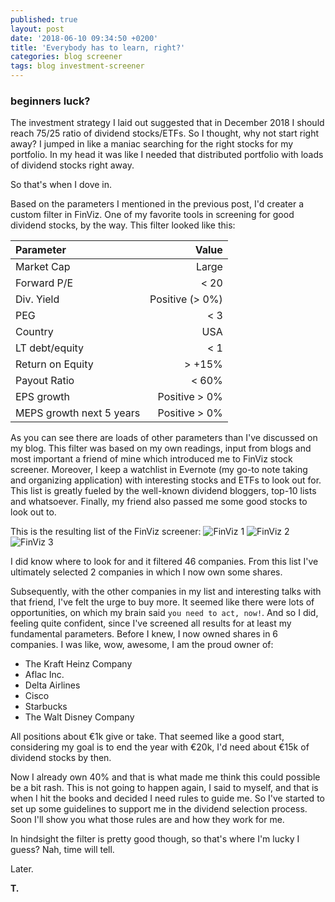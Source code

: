 ```yaml
---
published: true
layout: post
date: '2018-06-10 09:34:50 +0200'
title: 'Everybody has to learn, right?'
categories: blog screener
tags: blog investment-screener
---
```

### beginners luck?

The investment strategy I laid out suggested that in December 2018 I should reach 75/25 ratio of dividend stocks/ETFs. So I thought, why not start right away? I jumped in like a maniac searching for the right stocks for my portfolio. In my head it was like I needed that distributed portfolio with loads of dividend stocks right away. 

So that's when I dove in.

Based on the parameters I mentioned in the previous post, I'd creater a custom filter in FinViz. One of my favorite tools in screening for good dividend stocks, by the way. This filter looked like this:

|**Parameter**      			  |**Value**           | 
|:------------------- 				| -------------------:| 
| Market Cap     			| Large | 
| Forward P/E   			 | < 20      |  
| Div. Yield 				| Positive (> 0%)      |  
| PEG						| < 3 | 
| Country					| USA      |  
| LT debt/equity 			| < 1      |  
| Return on Equity   		  | > +15%| 
| Payout Ratio  			| < 60%      |  
|EPS growth					| Positive > 0%      |  
| MEPS growth next 5 years   | Positive > 0%   | 

As you can see there are loads of other parameters than I've discussed on my blog. This filter was based on my own readings, input from blogs and most important a friend of mine which introduced me to FinViz stock screener. Moreover, I keep a watchlist in Evernote (my go-to note taking and organizing application) with interesting stocks and ETFs to look out for. This list is greatly fueled by the well-known dividend bloggers, top-10 lists and whatsoever. Finally, my friend also passed me some good stocks to look out to.

This is the resulting list of the FinViz screener:
![FinViz 1]({{site.url}}/images/2018-06-10-finviz-1.png)
![FinViz 2]({{site.url}}/images/2018-06-10-finviz-2.png)
![FinViz 3]({{site.url}}/images/2018-06-10-finviz-3.png)

I did know where to look for  and  it filtered 46 companies. From this list I've ultimately selected 2 companies in which I now own some shares. 

Subsequently, with the other companies in my list and interesting talks with that friend, I've felt the urge to buy more. It seemed like there were lots of opportunities, on which my brain said `you need to act, now!`. And so I did, feeling quite confident, since I've screened all results for at least my fundamental parameters. Before I knew, I now owned shares in 6 companies. I was like, wow, awesome, I am the proud owner of:

* The Kraft Heinz Company
* Aflac Inc.
* Delta Airlines
* Cisco
* Starbucks 
* The Walt Disney Company

All positions about €1k give or take. That seemed like a good start, considering my goal is to end the year with €20k, I'd need about €15k of dividend stocks by then.

Now I already own 40% and that is what made me think this could possible be a bit rash. This is not going to happen again, I said to myself, and that is when I hit the books and decided I need rules to guide me. So I've started to set up some guidelines to support me in the dividend selection process. Soon I'll show you what those rules are and how they work for me.

In hindsight the filter is pretty good though, so that's where I'm lucky I guess? Nah, time will tell.

Later.

**T.**
